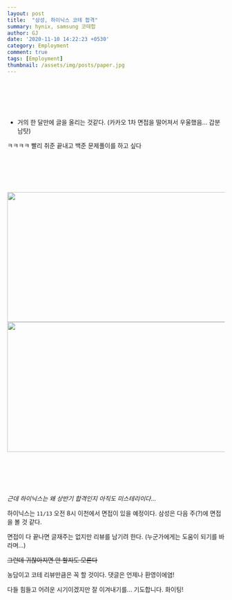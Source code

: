 ```yaml
---
layout: post
title:  "삼성, 하이닉스 코테 합격"
summary: hynix, samsung 코테합
author: GJ
date: '2020-11-10 14:22:23 +0530'
category: Employment
comment: true
tags: [Employment]
thumbnail: /assets/img/posts/paper.jpg
---
```


#  　

* 거의 한 달만에 글을 올리는 것같다. (카카오 1차 면접을 떨어져서 우울했음... 갑분남탓)

ㅋㅋㅋㅋ 빨리 취준 끝내고 백준 문제풀이를 하고 싶다

#  　


<img src="http://drive.google.com/uc?export=view&id=1PRSmfKLJ8nfcuRXD4ByzV2LQHWRWwECB"  width="700" height="300">

<img src="https://drive.google.com/uc?export=view&id=1Hb8U4Sj6uk7iYRn4zeWFPOdKrhm7OTfE"  width="700" height="300">


#  　

*근데 하이닉스는 왜 상반기 합격인지 아직도 미스테리이다...*

하이닉스는 `11/13` 오전 8시 이천에서 면접이 있을 예정이다. 삼성은 다음 주(?)에 면접을 볼 것 같다.

면접이 다 끝나면 글재주는 없지만 리뷰를 남기려 한다. (누군가에게는 도움이 되기를 바라며...)

~~그런데 귀찮아지면 안 할지도 모른다~~ 

농담이고 코테 리뷰만큼은 꼭 할 것이다. 댓글은 언제나 환영이에염!

다들 힘들고 어려운 시기이겠지만 잘 이겨내기를... 기도합니다. 화이팅!
